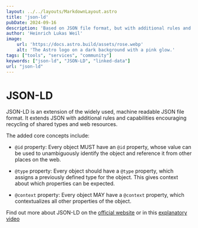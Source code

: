 ```yaml
---
layout: ../../layouts/MarkdownLayout.astro
title: 'json-ld'
pubDate: 2024-09-16
description: 'Based on JSON file format, but with additional rules and capabilities encouraging recycling of shared types and web resources.'
author: 'Heinrich Lukas Weil'
image:
    url: 'https://docs.astro.build/assets/rose.webp'
    alt: 'The Astro logo on a dark background with a pink glow.'
tags: ["tools", "services", "community"]
keywords: ["json-ld", "JSON-LD", "linked-data"]
url: "json-ld"
---
```


# JSON-LD

JSON-LD is an extension of the widely used, machine readable JSON file format. It extends JSON with additional rules and capabilities encouraging recycling of shared types and web resources. 

The added core concepts include:

- `@id` property: Every object MUST have an `@id` property, whose value can be used to unambiguously identify the object and reference it from other places on the web.

- `@type` property: Every object should have a `@type` property, which assigns a previously defined type for the object. This gives context about which properties can be expected.

- `@context` property: Every object MAY have a `@context` property, which contextualizes all other properties of the object.

Find out more about JSON-LD on the [official website](https://json-ld.org/) or in this [explanatory video](https://www.youtube.com/watch?v=vioCbTo3C-4)
